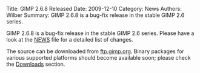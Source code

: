 Title: GIMP 2.6.8 Released
Date: 2009-12-10
Category: News
Authors: Wilber
Summary: GIMP 2.6.8 is a bug-fix release in the stable GIMP 2.6 series.

GIMP 2.6.8 is a bug-fix release in the stable GIMP 2.6 series. Please have a look at the [NEWS](http://developer.gimp.org/NEWS-2.6) file for a detailed list of changes.

The source can be downloaded from [ftp.gimp.org](http://gimp.org/downloads/#mirrors). Binary packages for various supported platforms should become available soon; please check the [Downloads](http://gimp.org/downloads/) section.
